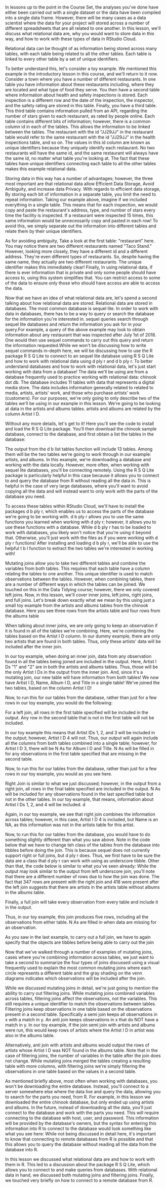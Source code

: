 In lessons up to the point in the Course Set, the analyses you've done have either been carried out with a single dataset or the data have been compiled into a single data frame. However, there will be many cases as a data scientist where the data for your project will stored across a number of different spreadsheets that are all related to one another. In this lesson, we'll discuss what relational data are, why you would want to store data in this way, and how to work with these types of data in RStudio Cloud.

Relational data can be thought of as information being stored across many tables, with each table being related to all the other tables. Each table is linked to every other table by a set of unique identifiers. 

To better understand this, let's consider a toy example. We mentioned this example in the introductory lesson in this course, and we'll return to it now. Consider a town where you have a number of different restaurants. In one table you have information about these restaurants including, where they are located and what type of food they serve. You then have a second table where information about health and safety inspections is stored. Each inspection is a different row and the date of the inspection, the inspector, and the safety rating are stored in this table. Finally, you have a third table. This third table contains information pulled from an API, regarding the number of stars given to each restaurant, as rated by people online. Each table contains different bits of information; however, there is a common column id in each of the tables. This allows the information to be linked between the tables. The restaurant with the id "JJ29JJ" in the restaurant table would refer to the same restaurant with the id "JJ29JJ" in the health inspections table, and so on. The values in this id column are known as unique identifiers because they uniquely identify each restaurant. No two restaurants will have the same id, and the same restaurant will always have the same id, no matter what table you're looking at. The fact that these tables have unique identifiers connecting each table to all the other tables makes this example relational data.

Storing data in this way has a number of advantages; however, the three most important are that relational data allow Efficient Data Storage, Avoid Ambiguity, and increase data Privacy. With regards to efficient data storage, By storing each bit of information in a separate table, you limit the need to repeat information. Taking our example above, imagine if we included everything in a single table. This means that for each inspection, we would copy and paste the restaurant's address, type, and number of stars every time the facility is inspected. If a restaurant were inspected 15 times, this same information would be unnecessarily copy and pasted in each row! To avoid this, we simply separate out the information into different tables and relate them by their unique identifiers.

As for avoiding ambiguity, Take a look at the first table: "restaurant" here. You may notice there are two different restaurants named "Taco Stand." However, looking more closely, they have a different id and a different address. They're even different types of restaurants. So, despite having the same name, they actually are two different restaurants. The unique identifier makes this immediately clear! Finally, In using relational data, if there is ever information that is private and only some people should have access to, using this system simplifies that. You can restrict access to some of the data to ensure only those who should have access are able to access the data.

Now that we have an idea of what relational data are, let's spend a second talking about how relational data are stored. Relational data are stored in databases. The most common database is sequel lite. In order to work with data in databases, there has to be a way to query or search the database for the information you're interested in. sequel queries search through sequel lite databases and return the information you ask for in your query.For example, a query of the above example may look to obtain information about any restaurant that was inspected after July 1st of 2018. One would then use sequel commands to carry out this query and return the information requested.While we won't be discussing how to write sequel commands in-depth here, we will be discussing how to use the R package R S Q Lite to connect to an sequel lite database using R S Q Lite and how to work with relational data using d ply r and d b ply r. To better understand databases and how to work with relational data, let's just start working with data from a database! The data we'll be using are from a database frequently used to practice working with relational data: chinook dot db. The database includes 11 tables with data that represents a digital media store. The data includes information generally related to related to media, artists, artists' work, and those who purchase artists' work (customers). For our purposes, we're only going to only describe two of the tables we'll be using in our example in this lesson. We're going to be looking at data in the artists and albums tables. artists and albums are related by the column Artist I D.

Without any more details, let's get to it! Here you'll see the code to install and load the R S Q Lite package. You'll then download the chinook sample database, connect to the database, and first obtain a list the tables in the database:

The output from the d b list tables function will include 13 tables. Among them will be the two tables we're going to work through in our example: artists, and albums. In this example, we're downloading a database and working with the data locally. However, more often, when working with sequel lite databases, you'll be connecting remotely. Using the R S Q Lite package is particularly helpful in this case because it allows you to connect to and query the database from R without reading all the data in. This is helpful in the case of very large databases, where you'll want to avoid copying all the data and will instead want to only work with the parts of the database you need. 

To access these tables within RStudio Cloud, we'll have to install the packages d b ply r, which enables us to access the parts of the database we're going to be working with. d b ply r allows you to use the same functions you learned when working with d ply r; however, it allows you to use these functions with a database. While d b ply r has to be loaded to work with databases, you likely won't notice that you're using it beyond that. Otherwise, you'll just work with the files as if you were working with d ply r functions! After installing and loading d b ply r, we'll be able to use the helpful t b l function to extract the two tables we're interested in working with!

Mutating joins allow you to take two different tables and combine the variables from both tables. This requires that each table have a column relating the tables to one another. This unique identifier is used to match observations between the tables. However, when combining tables, there are a number of different ways in which the tables can be joined. We touched on this in the Data Tidying course; however, there we only covered left joins. Now, in this lesson, we'll cover inner joins, left joins, right joins, and full joins. Let's break down exactly what we mean by this using just a small toy example from the artists and albums tables from the chinook database. Here you see three rows from the artists table and four rows from the albums table

When talking about inner joins, we are only going to keep an observation if it is found in all of the tables we're combining. Here, we're combining the tables based on the Artist I D column. In our dummy example, there are only two artists that are found in both tables. Thus, only these artists' data will be included after the inner join.

In our toy example, when doing an inner join, data from any observation found in all the tables being joined are included in the output. Here, Artist I Ds "1" and "2" are in both the artists and albums tables. Thus, those will be the only Artist I Ds in the output from the inner join. And, since it's a mutating join, our new table will have information from both tables! We now have Artist I D, Name, Album I D, and Title in a single table! We've joined the two tables, based on the column Artist I D!

Now, to run this for our tables from the database, rather than just for a few rows in our toy example, you would do the following:

For a left join, all rows in the first table specified will be included in the output. Any row in the second table that is not in the first table will not be included. 

In our toy example this means that Artist IDs 1, 2, and 3 will be included in the output; however, Artist I D 4 will not. Thus, our output will again include all the columns from both tables combined into a single table; however, for Artist I D 3, there will be N As for Album I D and Title. N As will be filled in for any observations in the first table specified that are missing in the second table.

Now, to run this for our tables from the database, rather than just for a few rows in our toy example, you would as you see here.

Right Join is similar to what we just discussed; however, in the output from a right join, all rows in the final table specified are included in the output. N As will be included for any observations found in the last specified table but not in the other tables. In our toy example, that means, information about Artist I Ds 1, 2, and 4 will be included. d

Again, in our toy example, we see that right join combines the information across tables; however, in this case, Artist I D 4 is included, but Name is an NA, as this information was not in the artists table for this artist.

Now, to run this for our tables from the database, you would have to do something slightly different than what you saw above. Note in the code below that we have to change teh class of the tables from the database into tibbles before doing the join. This is because sequel does not currently support right or full joins, but d ply r does. Thus, we first have to be sure the data are a class that d ply r can work with using as underscore tibble. Other than that, the code below is similar to what you've seen already: While the output may look similar to the output from left underscore join, you'll note that there are a different number of rows due to how the join was done. The fact that 347 rows are present with the right join and 418 were present after the left join suggests that there are artists in the artists table without albums in the albums table.

Finally, a full join will take every observation from every table and include it in the output.

Thus, in our toy example, this join produces five rows, including all the observations from either table. N As are filled in when data are missing for an observation.

As you saw in the last example, to carry out a full join, we have to again specify that the objects are tibbles before being able to carry out the join

Now that we've walked through a number of examples of mutating joins, cases where you're combining information across tables, we just want to take a second to summarize the four types of joins discussed using a visual frequently used to explain the most common mutating joins where each circle represents a different table and the gray shading on the venn diagrams indicates which observations will be included after the join.

While we discussed mutating joins in detail, we're just going to mention the ability to carry out filtering joins. While mutating joins combined variables across tables, filtering joins affect the observations, not the variables. This still requires a unique identifier to match the observations between tables. Filtering joins keep observations in one table based on the observations present in a second table. Specifically a semi join keeps all observations in x with a match in y. An anti join keeps observations in x that do NOT have a match in y. In our toy example, if the join  semi join with artists and albums were run, this would keep rows of artists where the Artist I D in artist was also in the albums table.

Alternatively, anti join with artists and albums would output the rows of artists whose Artist I D was NOT found in the albums table. Note that in the case of filtering joins, the number of variables in the table after the join does not change. While mutating joins merged the tables creating a resulting table with more columns, with filtering joins we're simply filtering the observations in one table based on the values in a second table.

As mentioned briefly above, most often when working with databases, you won't be downloading the entire database. Instead, you'll connect to a server somewhere else where the data live and query the data, allowing you to search for the parts you need, from R. For example, in this lesson we downloaded the entire chinook database, but only ended up using artists and albums. In the future, instead of downloading all the data, you'll just connect to the database and work with the parts you need. This will require connecting to the database with host, user, and password. This information will be provided by the database's owners, but the syntax for entering this information into R to connect to the database would look something like what you see here: While not being discussed in detail here, it's important to know that connecting to remote databases from R is possible and that this allows you to query the database without reading all the data from the database into R. 

In this lesson we discussed what relational data are and how to work with them in R. This led to a discussion about the package R S Q Lite, which allows you to connect to and make queries from databases. With relational data in hand, we discussed both mutating joins and filtering joins. Finally, we touched very briefly on how to connect to a remote database from R. 